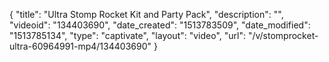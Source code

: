 {
    "title": "Ultra Stomp Rocket Kit and Party Pack",
    "description": "",
    "videoid": "134403690",
    "date_created": "1513783509",
    "date_modified": "1513785134",
    "type": "captivate",
    "layout": "video",
    "url": "\/v\/stomprocket-ultra-60964991-mp4\/134403690"
}
